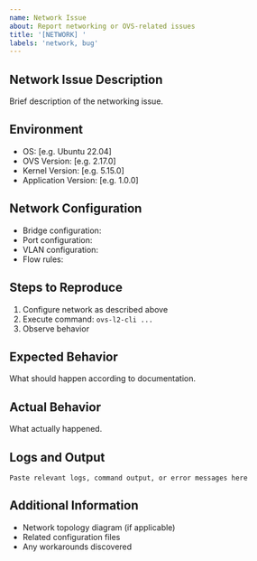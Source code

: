 ```yaml
---
name: Network Issue
about: Report networking or OVS-related issues
title: '[NETWORK] '
labels: 'network, bug'
---
```


## Network Issue Description
Brief description of the networking issue.

## Environment
- OS: [e.g. Ubuntu 22.04]
- OVS Version: [e.g. 2.17.0]
- Kernel Version: [e.g. 5.15.0]
- Application Version: [e.g. 1.0.0]

## Network Configuration
- Bridge configuration: 
- Port configuration:
- VLAN configuration:
- Flow rules:

## Steps to Reproduce
1. Configure network as described above
2. Execute command: `ovs-l2-cli ...`
3. Observe behavior

## Expected Behavior
What should happen according to documentation.

## Actual Behavior  
What actually happened.

## Logs and Output
```
Paste relevant logs, command output, or error messages here
```

## Additional Information
- Network topology diagram (if applicable)
- Related configuration files
- Any workarounds discovered
